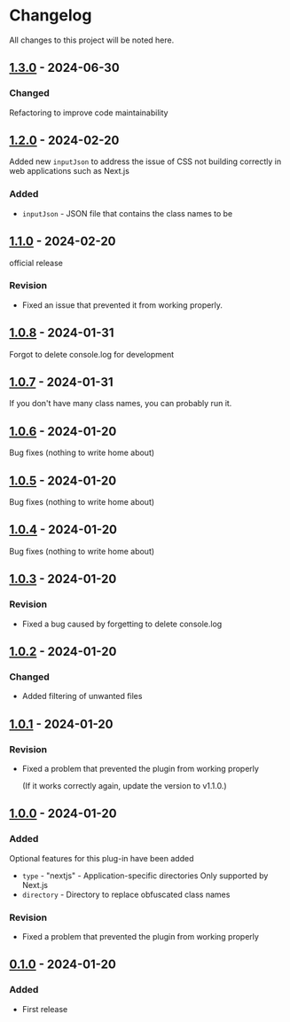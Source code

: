 # Changelog

All changes to this project will be noted here.

## [1.3.0] - 2024-06-30

### Changed

Refactoring to improve code maintainability

## [1.2.0] - 2024-02-20

Added new `inputJson` to address the issue of CSS not building correctly in web applications such as Next.js

### Added

- `inputJson` - JSON file that contains the class names to be

## [1.1.0] - 2024-02-20

official release

### Revision

- Fixed an issue that prevented it from working properly.

## [1.0.8] - 2024-01-31

Forgot to delete console.log for development

## [1.0.7] - 2024-01-31

If you don't have many class names, you can probably run it.

## [1.0.6] - 2024-01-20

Bug fixes (nothing to write home about)

## [1.0.5] - 2024-01-20

Bug fixes (nothing to write home about)

## [1.0.4] - 2024-01-20

Bug fixes (nothing to write home about)

## [1.0.3] - 2024-01-20

### Revision

- Fixed a bug caused by forgetting to delete console.log

## [1.0.2] - 2024-01-20

### Changed

- Added filtering of unwanted files

## [1.0.1] - 2024-01-20

### Revision

- Fixed a problem that prevented the plugin from working properly

  (If it works correctly again, update the version to v1.1.0.)

## [1.0.0] - 2024-01-20

### Added

Optional features for this plug-in have been added

- `type` - "nextjs" - Application-specific directories Only supported by Next.js
- `directory` - Directory to replace obfuscated class names

### Revision

- Fixed a problem that prevented the plugin from working properly

## [0.1.0] - 2024-01-20

### Added

- First release

[0.1.0]: https://www.npmjs.com/package/postcss-classname-obfuscator/v/0.1.0
[1.0.0]: https://www.npmjs.com/package/postcss-classname-obfuscator/v/1.0.0
[1.0.1]: https://www.npmjs.com/package/postcss-classname-obfuscator/v/1.0.1
[1.0.2]: https://www.npmjs.com/package/postcss-classname-obfuscator/v/1.0.2
[1.0.3]: https://www.npmjs.com/package/postcss-classname-obfuscator/v/1.0.3
[1.0.4]: https://www.npmjs.com/package/postcss-classname-obfuscator/v/1.0.4
[1.0.5]: https://www.npmjs.com/package/postcss-classname-obfuscator/v/1.0.5
[1.0.6]: https://www.npmjs.com/package/postcss-classname-obfuscator/v/1.0.6
[1.0.7]: https://www.npmjs.com/package/postcss-classname-obfuscator/v/1.0.7
[1.0.8]: https://www.npmjs.com/package/postcss-classname-obfuscator/v/1.0.8
[1.1.0]: https://www.npmjs.com/package/postcss-classname-obfuscator/v/1.1.0
[1.2.0]: https://www.npmjs.com/package/postcss-classname-obfuscator/v/1.2.0
[1.3.0]: https://www.npmjs.com/package/postcss-classname-obfuscator/v/1.3.0
